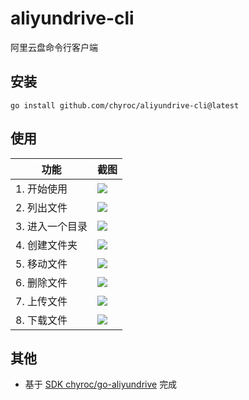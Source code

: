 # aliyundrive-cli

阿里云盘命令行客户端

## 安装

```shell
go install github.com/chyroc/aliyundrive-cli@latest
```

## 使用

|  功能   | 截图  |
|  ----  | ----  |
| 1. 开始使用  | ![](./screenshots/1.start.png) |
| 2. 列出文件  | ![](./screenshots/2.ls.png) |
| 3. 进入一个目录  | ![](./screenshots/3.cd.png) |
| 4. 创建文件夹  | ![](./screenshots/4.mkdir.png) |
| 5. 移动文件  | ![](./screenshots/5.mv.png) |
| 6. 删除文件  | ![](./screenshots/6.rm.png) |
| 7. 上传文件  | ![](./screenshots/7.upload.png) |
| 8. 下载文件  | ![](./screenshots/8.download.png) |

## 其他

- 基于 [SDK chyroc/go-aliyundrive](https://github.com/chyroc/go-aliyundrive) 完成

